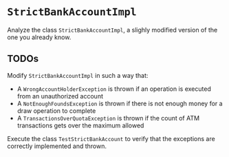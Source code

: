# `StrictBankAccountImpl`

Analyze the class `StrictBankAccountImpl`, a slighly modified version of the one you already know.

## TODOs

Modify `StrictBankAccountImpl` in such a way that:

* A `WrongAccountHolderException` is thrown if an operation is executed from an unauthorized account
* A `NotEnoughFoundsException` is thrown if there is not enough money for a draw operation to complete
* A `TransactionsOverQuotaException` is thrown if the count of ATM transactions gets over the maximum allowed

Execute the class `TestStrictBankAccount` to verify that the exceptions are correctly implemented and thrown.